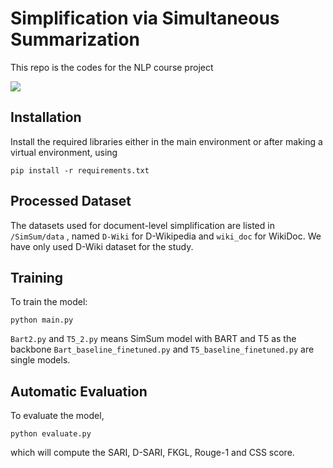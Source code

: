# Simplification via Simultaneous Summarization
This repo is the codes for the NLP course project 

![](/fig/WechatIMG14.png)

## Installation
Install the required libraries either in the main environment or after making a virtual environment, using

```
pip install -r requirements.txt
```

## Processed Dataset
The datasets used for document-level simplification are listed in `/SimSum/data` , named `D-Wiki` for D-Wikipedia and `wiki_doc` for WikiDoc. We have only used D-Wiki dataset for the study.

## Training
To train the model:
```
python main.py
```

`Bart2.py` and `T5_2.py` means SimSum model with BART and T5 as the backbone `Bart_baseline_finetuned.py` and `T5_baseline_finetuned.py` are single models.


## Automatic Evaluation
To evaluate the model,
```
python evaluate.py
```

which will compute the SARI, D-SARI, FKGL, Rouge-1 and CSS score.
